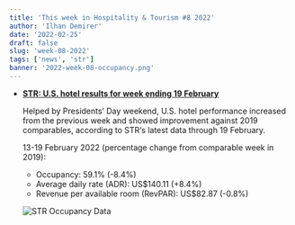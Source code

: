 ```yaml
---
title: 'This week in Hospitality & Tourism #8 2022'
author: 'Ilhan Demirer'
date: '2022-02-25'
draft: false
slug: 'week-08-2022'
tags: ['news', 'str']
banner: '2022-week-08-occupancy.png'
---
```


- **[STR: U.S. hotel results for week ending 19 February](https://str.com/press-release/str-us-hotel-results-week-ending-19-february)**

  Helped by Presidents’ Day weekend, U.S. hotel performance increased from the previous week and showed improvement against 2019 comparables, according to STR‘s latest data through 19 February.

  13-19 February 2022 (percentage change from comparable week in 2019):

  - Occupancy: 59.1% (-8.4%)
  - Average daily rate (ADR): US$140.11 (+8.4%)
  - Revenue per available room (RevPAR): US$82.87 (-0.8%)

  ![STR Occupancy Data](/images/blogimages/2022-week-08-occupancy.png)
